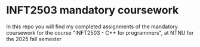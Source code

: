 # INFT2503 mandatory coursework
In this repo you will find my completed assignments of the mandatory coursework for the course "INFT2503 - C++ for programmers", at NTNU for the 2025 fall semester 
